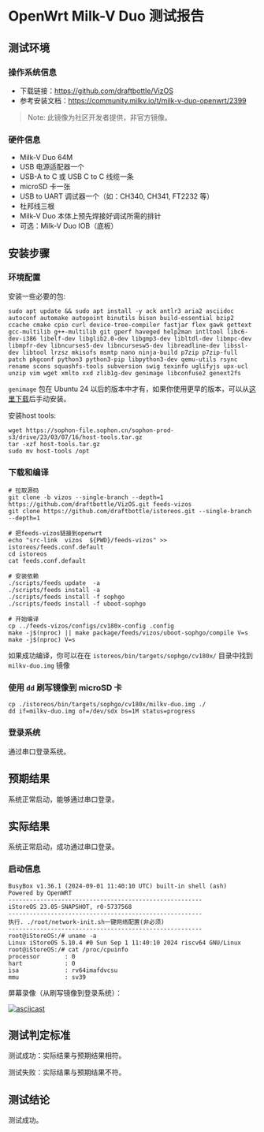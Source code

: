 # OpenWrt Milk-V Duo 测试报告

## 测试环境

### 操作系统信息

- 下载链接：https://github.com/draftbottle/VizOS
- 参考安装文档：https://community.milkv.io/t/milk-v-duo-openwrt/2399

> Note: 此镜像为社区开发者提供，非官方镜像。

### 硬件信息

- Milk-V Duo 64M
- USB 电源适配器一个
- USB-A to C 或 USB C to C 线缆一条
- microSD 卡一张
- USB to UART 调试器一个（如：CH340, CH341, FT2232 等）
- 杜邦线三根
- Milk-V Duo 本体上预先焊接好调试所需的排针
- 可选：Milk-V Duo IOB（底板）

## 安装步骤
### 环境配置

安装一些必要的包:

```shell
sudo apt update && sudo apt install -y ack antlr3 aria2 asciidoc autoconf automake autopoint binutils bison build-essential bzip2 ccache cmake cpio curl device-tree-compiler fastjar flex gawk gettext gcc-multilib g++-multilib git gperf haveged help2man intltool libc6-dev-i386 libelf-dev libglib2.0-dev libgmp3-dev libltdl-dev libmpc-dev libmpfr-dev libncurses5-dev libncursesw5-dev libreadline-dev libssl-dev libtool lrzsz mkisofs msmtp nano ninja-build p7zip p7zip-full patch pkgconf python3 python3-pip libpython3-dev qemu-utils rsync rename scons squashfs-tools subversion swig texinfo uglifyjs upx-ucl unzip vim wget xmlto xxd zlib1g-dev genimage libconfuse2 genext2fs
```

`genimage` 包在 Ubuntu 24 以后的版本中才有，如果你使用更早的版本，可以从[这里下载](http://archive.ubuntu.com/ubuntu/pool/universe/g/genimage/genimage_17-2_amd64.deb)后手动安装。

安装host tools:

```shell
wget https://sophon-file.sophon.cn/sophon-prod-s3/drive/23/03/07/16/host-tools.tar.gz
tar -xzf host-tools.tar.gz
sudo mv host-tools /opt
```

### 下载和编译

```shell
# 拉取源码
git clone -b vizos --single-branch --depth=1 https://github.com/draftbottle/VizOS.git feeds-vizos
git clone https://github.com/draftbottle/istoreos.git --single-branch --depth=1

# 把feeds-vizos链接到openwrt
echo "src-link  vizos  ${PWD}/feeds-vizos" >> istoreos/feeds.conf.default
cd istoreos
cat feeds.conf.default

# 安装依赖
./scripts/feeds update  -a
./scripts/feeds install -a
./scripts/feeds install -f sophgo
./scripts/feeds install -f uboot-sophgo

# 开始编译
cp ../feeds-vizos/configs/cv180x-config .config
make -j$(nproc) || make package/feeds/vizos/uboot-sophgo/compile V=s
make -j$(nproc) V=s
```

如果成功编译，你可以在在 `istoreos/bin/targets/sophgo/cv180x/` 目录中找到 `milkv-duo.img` 镜像

### 使用 `dd` 刷写镜像到 microSD 卡

```shell
cp ./istoreos/bin/targets/sophgo/cv180x/milkv-duo.img ./
dd if=milkv-duo.img of=/dev/sdx bs=1M status=progress
```

### 登录系统

通过串口登录系统。

## 预期结果

系统正常启动，能够通过串口登录。

## 实际结果

系统正常启动，成功通过串口登录。

### 启动信息

```log
BusyBox v1.36.1 (2024-09-01 11:40:10 UTC) built-in shell (ash)                                                                                                                                                                                                                                                                                                                                                                                                                                                                                                                                                                                                                                                                                                                                                                                                                                                                                                                                                                                                                                                                                                                                                                                                                                                                                                                                                                                                                                                                                                                                                                                                                                                                                                                                Powered by OpenWRT                                                                                                                                         -------------------------------------------------------                                                                                                                                     iStoreOS 23.05-SNAPSHOT, r0-5737568                                                                                                                                                         -------------------------------------------------------                                                                                                                                     执行. ./root/network-init.sh一键网络配置(非必须)                                                                                                                                                       -------------------------------------------------------                                                                                                                                    root@iStoreOS:/# uname -a                                                                                                                                                                   Linux iStoreOS 5.10.4 #0 Sun Sep 1 11:40:10 2024 riscv64 GNU/Linux                                                                                                                          root@iStoreOS:/# cat /proc/cpuinfo                                                                                                                                                          processor       : 0                                                                                                                                                                         hart            : 0                                                                                                                                                                         isa             : rv64imafdvcsu                                                                                                                                                             mmu             : sv39
```

屏幕录像（从刷写镜像到登录系统）：

[![asciicast](https://asciinema.org/a/lclF60XCCBMahHCGwIJVxJ6vh.svg)](https://asciinema.org/a/lclF60XCCBMahHCGwIJVxJ6vh)

## 测试判定标准

测试成功：实际结果与预期结果相符。

测试失败：实际结果与预期结果不符。

## 测试结论

测试成功。